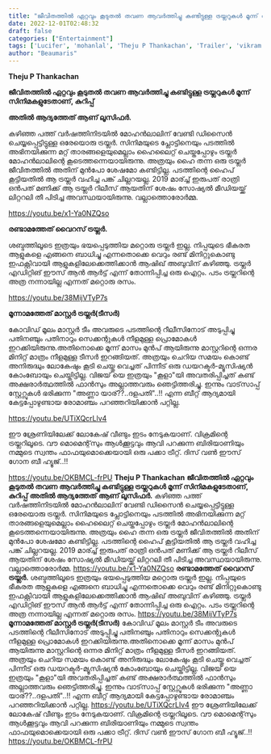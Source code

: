 ```yaml
---
title: "ജീവിതത്തിൽ ഏറ്റവും കൂടുതൽ തവണ ആവർത്തിച്ചു കണ്ടിട്ടുള്ള ട്രയ്ലറുകൾ മൂന്ന് സിനിമകളുടേതാണ്, കുറിപ്പ്"
date: 2022-12-01T02:48:32
draft: false
categories: ["Entertainment"]
tags: ['Lucifer', 'mohanlal', 'Theju P Thankachan', 'Trailer', 'vikram movie', 'virus']
author: "Beaumaris"
---
```


<strong>Theju P Thankachan</strong>

<strong>ജീവിതത്തിൽ ഏറ്റവും കൂടുതൽ തവണ ആവർത്തിച്ചു കണ്ടിട്ടുള്ള ട്രയ്ലറുകൾ മൂന്ന് സിനിമകളുടേതാണ്, കുറിപ്പ്</strong>

<strong>അതിൽ ആദ്യത്തേത് ആണ് ലൂസിഫർ.</strong>

കഴിഞ്ഞ പത്ത് വർഷത്തിനിടയിൽ മോഹൻലാലിന് വേണ്ടി ഡിസൈൻ ചെയ്യപ്പെട്ടിട്ടുള്ള ഒരേയൊരു ട്രയ്ലർ. സിനിമയുടെ പ്ലോട്ടിനെയും പടത്തിൽ അഭിനയിക്കുന്ന മറ്റ് താരങ്ങളെയുമെല്ലാം ഹൈലൈറ്റ് ചെയ്തപ്പോഴും ട്രയ്ലർ മോഹൻലാലിന്റെ കൂടെത്തന്നെയായിരുന്നു. അത്രയും ഹൈ തന്ന ഒരു ട്രയ്ലർ ജീവിതത്തിൽ അതിന് മുൻപോ ശേഷമോ കണ്ടിട്ടില്ല. പടത്തിന്റെ ഹൈപ് കൂട്ടിയതിൽ ആ ട്രയ്ലർ വഹിച്ച പങ്ക് ചില്ലറയല്ല. 2019 മാര്ച്ച് ഇരുപത് രാത്രി ഒൻപത് മണിക്ക് ആ ട്രയ്ലർ റിലീസ് ആയതിന് ശേഷം സോഷ്യൽ മീഡിയയ്ക്ക് ലിറ്ററലി തീ പിടിച്ച അവസ്ഥയായിരുന്നു. വല്ലാത്തൊരോർമ്മ.

https://youtu.be/x1-Ya0NZQso

<strong>രണ്ടാമത്തേത് വൈറസ് ട്രയ്ലർ.</strong>

ശബ്ദത്തിലൂടെ ഇത്രയും ഭയപ്പെടുത്തിയ മറ്റൊരു ട്രയ്ലർ ഇല്ല.
നിപ്പയുടെ ഭീകരത ആളുകളെ എങ്ങനെ ബാധിച്ചു എന്നതൊക്കെ വെറും രണ്ട് മിനിറ്റുകൊണ്ടു ഇഫക്റ്റിവായി ആളുകളിലേക്കെത്തിക്കാൻ ആഷിഖ് അബുവിന് കഴിഞ്ഞു. ട്രയ്ലർ എഡിറ്റിങ് ഈസ്‌ ആൻ ആർട്ട് എന്ന് തോന്നിപ്പിച്ച ഒരു ഐറ്റം. പടം ട്രയ്ലറിന്റെ അത്ര നന്നായില്ല എന്നത് മറ്റൊരു രസം.

https://youtu.be/38MijVTyP7s

<strong>മൂന്നാമത്തേത് മാസ്റ്റർ ട്രയ്ലർ(ടീസർ)</strong>

കോവിഡ് മൂലം മാസ്റ്റർ ടീം അവരുടെ പടത്തിന്റെ റീലീസിനോട് അടുപ്പിച്ചു പതിനഞ്ചും പതിനാറും സെക്കന്റുകൾ നീളമുള്ള പ്രൊമോകൾ ഇറക്കിയിരുന്നു.അതിനൊക്കെ മൂന്ന് മാസം മുൻപ് ആയിരുന്നു മാസ്റ്ററിന്റെ ഒന്നര മിനിറ്റ് മാത്രം നീളമുള്ള ടീസർ ഇറങ്ങിയത്. അത്രയും ചെറിയ സമയം കൊണ്ട് അനിരുദ്ധും ലോകേഷും കൂടി ചെയ്തു വെച്ചത് പിന്നീട് ഒരു ഡയറക്ടർ-മ്യൂസിഷ്യൻ കോംബോയും ചെയ്തിട്ടില്ല. വിജയ് യെ ഇത്രയും "കൂളാ"യി അവതരിപ്പിച്ചത് കണ്ട് അക്ഷരാർത്ഥത്തിൽ ഫാൻസും അല്ലാത്തവരും ഞെട്ടിത്തരിച്ചു. ഇന്നും വാട്‌സാപ്പ് സ്റ്റേറ്സുകൾ ഭരിക്കുന്ന "അണ്ണാ യാര്??..ദളപതി"..!! എന്ന ബീറ്റ് ആദ്യമായി കേട്ടപ്പോഴുണ്ടായ രോമാഞ്ചം പറഞ്ഞറിയിക്കാൻ പറ്റില്ല.

https://youtu.be/UTiXQcrLlv4

ഈ ശ്രേണിയിലേക്ക് ലോകേഷ് വീണ്ടും ഇടം നേടുകയാണ്. വിക്രമിന്റെ ട്രയ്ലറിലൂടെ. വൗ മൊമെന്റ്‌സും ആൾക്കൂട്ടവും ആവി പറക്കുന്ന ബിരിയാണിയും നമ്മുടെ സ്വന്തം ഫാഫയുമൊക്കെയായി ഒരു പക്കാ ട്രീറ്റ്. ദിസ് വൺ ഈസ് ഗോന ബീ ഹ്യൂജ്..!!

https://youtu.be/OKBMCL-frPU
**Theju P Thankachan** **ജീവിതത്തിൽ ഏറ്റവും കൂടുതൽ തവണ ആവർത്തിച്ചു കണ്ടിട്ടുള്ള ട്രയ്ലറുകൾ മൂന്ന് സിനിമകളുടേതാണ്, കുറിപ്പ്** **അതിൽ ആദ്യത്തേത് ആണ് ലൂസിഫർ.** കഴിഞ്ഞ പത്ത് വർഷത്തിനിടയിൽ മോഹൻലാലിന് വേണ്ടി ഡിസൈൻ ചെയ്യപ്പെട്ടിട്ടുള്ള ഒരേയൊരു ട്രയ്ലർ. സിനിമയുടെ പ്ലോട്ടിനെയും പടത്തിൽ അഭിനയിക്കുന്ന മറ്റ് താരങ്ങളെയുമെല്ലാം ഹൈലൈറ്റ് ചെയ്തപ്പോഴും ട്രയ്ലർ മോഹൻലാലിന്റെ കൂടെത്തന്നെയായിരുന്നു. അത്രയും ഹൈ തന്ന ഒരു ട്രയ്ലർ ജീവിതത്തിൽ അതിന് മുൻപോ ശേഷമോ കണ്ടിട്ടില്ല. പടത്തിന്റെ ഹൈപ് കൂട്ടിയതിൽ ആ ട്രയ്ലർ വഹിച്ച പങ്ക് ചില്ലറയല്ല. 2019 മാര്ച്ച് ഇരുപത് രാത്രി ഒൻപത് മണിക്ക് ആ ട്രയ്ലർ റിലീസ് ആയതിന് ശേഷം സോഷ്യൽ മീഡിയയ്ക്ക് ലിറ്ററലി തീ പിടിച്ച അവസ്ഥയായിരുന്നു. വല്ലാത്തൊരോർമ്മ. https://youtu.be/x1-Ya0NZQso **രണ്ടാമത്തേത് വൈറസ് ട്രയ്ലർ.** ശബ്ദത്തിലൂടെ ഇത്രയും ഭയപ്പെടുത്തിയ മറ്റൊരു ട്രയ്ലർ ഇല്ല. നിപ്പയുടെ ഭീകരത ആളുകളെ എങ്ങനെ ബാധിച്ചു എന്നതൊക്കെ വെറും രണ്ട് മിനിറ്റുകൊണ്ടു ഇഫക്റ്റിവായി ആളുകളിലേക്കെത്തിക്കാൻ ആഷിഖ് അബുവിന് കഴിഞ്ഞു. ട്രയ്ലർ എഡിറ്റിങ് ഈസ്‌ ആൻ ആർട്ട് എന്ന് തോന്നിപ്പിച്ച ഒരു ഐറ്റം. പടം ട്രയ്ലറിന്റെ അത്ര നന്നായില്ല എന്നത് മറ്റൊരു രസം. https://youtu.be/38MijVTyP7s **മൂന്നാമത്തേത് മാസ്റ്റർ ട്രയ്ലർ(ടീസർ)** കോവിഡ് മൂലം മാസ്റ്റർ ടീം അവരുടെ പടത്തിന്റെ റീലീസിനോട് അടുപ്പിച്ചു പതിനഞ്ചും പതിനാറും സെക്കന്റുകൾ നീളമുള്ള പ്രൊമോകൾ ഇറക്കിയിരുന്നു.അതിനൊക്കെ മൂന്ന് മാസം മുൻപ് ആയിരുന്നു മാസ്റ്ററിന്റെ ഒന്നര മിനിറ്റ് മാത്രം നീളമുള്ള ടീസർ ഇറങ്ങിയത്. അത്രയും ചെറിയ സമയം കൊണ്ട് അനിരുദ്ധും ലോകേഷും കൂടി ചെയ്തു വെച്ചത് പിന്നീട് ഒരു ഡയറക്ടർ-മ്യൂസിഷ്യൻ കോംബോയും ചെയ്തിട്ടില്ല. വിജയ് യെ ഇത്രയും "കൂളാ"യി അവതരിപ്പിച്ചത് കണ്ട് അക്ഷരാർത്ഥത്തിൽ ഫാൻസും അല്ലാത്തവരും ഞെട്ടിത്തരിച്ചു. ഇന്നും വാട്‌സാപ്പ് സ്റ്റേറ്സുകൾ ഭരിക്കുന്ന "അണ്ണാ യാര്??..ദളപതി"..!! എന്ന ബീറ്റ് ആദ്യമായി കേട്ടപ്പോഴുണ്ടായ രോമാഞ്ചം പറഞ്ഞറിയിക്കാൻ പറ്റില്ല. https://youtu.be/UTiXQcrLlv4 ഈ ശ്രേണിയിലേക്ക് ലോകേഷ് വീണ്ടും ഇടം നേടുകയാണ്. വിക്രമിന്റെ ട്രയ്ലറിലൂടെ. വൗ മൊമെന്റ്‌സും ആൾക്കൂട്ടവും ആവി പറക്കുന്ന ബിരിയാണിയും നമ്മുടെ സ്വന്തം ഫാഫയുമൊക്കെയായി ഒരു പക്കാ ട്രീറ്റ്. ദിസ് വൺ ഈസ് ഗോന ബീ ഹ്യൂജ്..!! https://youtu.be/OKBMCL-frPU
